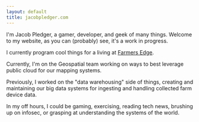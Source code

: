```yaml
---
layout: default
title: jacobpledger.com
---
```


I'm Jacob Pledger, a gamer, developer, and geek of many things. Welcome to my website, as you can (probably) see, it's a work in progress.

I currently program cool things for a living at <a href="https://www.farmersedge.ca">Farmers Edge</a>. 

Currently, I'm on the Geospatial team working on ways to best leverage public cloud for our mapping systems.

Previously, I worked on the "data warehousing" side of things, creating and maintaining our big data systems for ingesting and handling collected farm device data.

In my off hours, I could be gaming, exercising, reading tech news, brushing up on infosec, or grasping at understanding the systems of the world.
